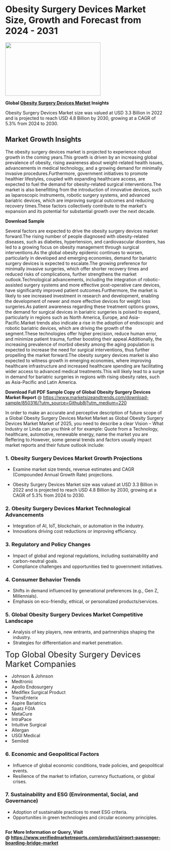 <H1>Obesity Surgery Devices Market Size, Growth and Forecast from 2024 - 2031</H1><img class="aligncenter size-medium wp-image-584254" src="https://thirdeyenews.in/wp-content/uploads/2024/09/Global-Market-Research-300x168.jpeg" alt="" width="300" height="168" /><p><strong>Global&nbsp;<a href="https://www.marketsizeandtrends.com/download-sample/850316/?utm_source=Github8j?utm_medium=220">Obesity Surgery Devices Market</a> Insights</strong></p><p>Obesity Surgery Devices Market size was valued at USD 3.3 Billion in 2022 and is projected to reach USD 4.8 Billion by 2030, growing at a CAGR of 5.3% from 2024 to 2030.</p><p><h2>Market Growth Insights</h2> <p>The obesity surgery devices market is projected to experience robust growth in the coming years.This growth is driven by an increasing global prevalence of obesity, rising awareness about weight-related health issues, advancements in medical technology, and a growing demand for minimally invasive procedures.Furthermore, government initiatives to promote healthier lifestyles, coupled with expanding healthcare access, are expected to fuel the demand for obesity-related surgical interventions.The market is also benefitting from the introduction of innovative devices, such as laparoscopic instruments, robotic surgery systems, and advanced bariatric devices, which are improving surgical outcomes and reducing recovery times.These factors collectively contribute to the market's expansion and its potential for substantial growth over the next decade.</p> <p><strong>Download Sample</strong></p> <p>Several factors are expected to drive the obesity surgery devices market forward.The rising number of people diagnosed with obesity-related diseases, such as diabetes, hypertension, and cardiovascular disorders, has led to a growing focus on obesity management through surgical interventions.As the global obesity epidemic continues to worsen, particularly in developed and emerging economies, demand for bariatric surgery devices is expected to escalate.The growing preference for minimally invasive surgeries, which offer shorter recovery times and reduced risks of complications, further strengthens the market outlook.Technological advancements, including the integration of robotic-assisted surgery systems and more effective post-operative care devices, have significantly improved patient outcomes.Furthermore, the market is likely to see increased investment in research and development, enabling the development of newer and more effective devices for weight loss surgeries.As patient awareness regarding these treatment options grows, the demand for surgical devices in bariatric surgeries is poised to expand, particularly in regions such as North America, Europe, and Asia-Pacific.Market trends also indicate a rise in the adoption of endoscopic and robotic bariatric devices, which are driving the growth of the segment.These technologies offer higher precision, reduce human error, and minimize patient trauma, further boosting their appeal.Additionally, the increasing prevalence of morbid obesity among the aging population is expected to increase the need for surgical interventions, thus further propelling the market forward.The obesity surgery devices market is also expected to witness growth in emerging economies, where improving healthcare infrastructure and increased healthcare spending are facilitating wider access to advanced medical treatments.This will likely lead to a surge in demand for bariatric surgeries in regions with rising obesity rates, such as Asia-Pacific and Latin America.<p><span class=""><strong>Download Full PDF Sample Copy of Global Obesity Surgery Devices Market Report</strong> @ <a href="https://www.marketsizeandtrends.com/download-sample/850316/?utm_source=Github8j?utm_medium=220" target="_blank">https://www.marketsizeandtrends.com/download-sample/850316/?utm_source=Github8j?utm_medium=220</a></span></p><p>In order to make an accurate and perceptive description of future scope of a Global&nbsp;Obesity Surgery Devices Market Market as Global&nbsp;Obesity Surgery Devices Market Market of 2025, you need to describe a clear Vision &ndash; What Industry or Linda can you think of for example: Quote from a Technology, healthcare, automotive, renewable energy, name the market you are Reffering to.However, some general trends and factors usually impact market reports and their future outlook include:</p><h3>1.&nbsp;<strong>Obesity Surgery Devices Market Growth Projections</strong></h3><ul><li>Examine market size trends, revenue estimates and CAGR (Compounded Annual Growth Rate) projections.</li><li><p>Obesity Surgery Devices Market size was valued at USD 3.3 Billion in 2022 and is projected to reach USD 4.8 Billion by 2030, growing at a CAGR of 5.3% from 2024 to 2030.</p></li></ul><h3>2.&nbsp;<strong>Obesity Surgery Devices Market Technological Advancements</strong></h3><ul><li>Integration of AI, IoT, blockchain, or automation in the industry.</li><li>Innovations driving cost reductions or improving efficiency.</li></ul><h3>3.&nbsp;<strong>Regulatory and Policy Changes</strong></h3><ul><li>Impact of global and regional regulations, including sustainability and carbon-neutral goals.</li><li>Compliance challenges and opportunities tied to government initiatives.</li></ul><h3>4.&nbsp;<strong>Consumer Behavior Trends</strong></h3><ul><li>Shifts in demand influenced by generational preferences (e.g., Gen Z, Millennials).</li><li>Emphasis on eco-friendly, ethical, or personalized products/services.</li></ul><h3>5.&nbsp;<strong>Global Obesity Surgery Devices Market Competitive Landscape</strong></h3><ul><li>Analysis of key players, new entrants, and partnerships shaping the industry.</li><li>Strategies for differentiation and market penetration.</li></ul><p data-pm-slice="1 1 []"><span style="color: inherit; font-family: inherit; font-size: 25px;">Top Global Obesity Surgery Devices Market Companies</span></p><div class="" data-test-id=""><p><li>Johnson & Johnson</li><li> Medtronic</li><li> Apollo Endosurgery</li><li> Mediflex Surgical Product</li><li> TransEnterix</li><li> Aspire Bariatrics</li><li> Spatz FGIA</li><li> MetaCure</li><li> IntraPace</li><li> Intuitive Surgical</li><li> Allergan</li><li> USGI Medical</li><li> Semiled</li></p></div><h3>6.&nbsp;<strong>Economic and Geopolitical Factors</strong></h3><ul><li>Influence of global economic conditions, trade policies, and geopolitical events.</li><li>Resilience of the market to inflation, currency fluctuations, or global crises.</li></ul><h3>7.&nbsp;<strong>Sustainability and ESG (Environmental, Social, and Governance)</strong></h3><ul><li>Adoption of sustainable practices to meet ESG criteria.</li><li>Opportunities in green technologies and circular economy principles.</li></ul><h2><strong style="font-size: 14px;">For More Information or Query, Visit @&nbsp;</strong><a style="background-color: #ffffff; font-size: 14px;" href="https://www.marketsizeandtrends.com/report/obesity-surgery-devices-market/" target="_blank">https://www.verifiedmarketreports.com/product/airport-passenger-boarding-bridge-market</a></h2>